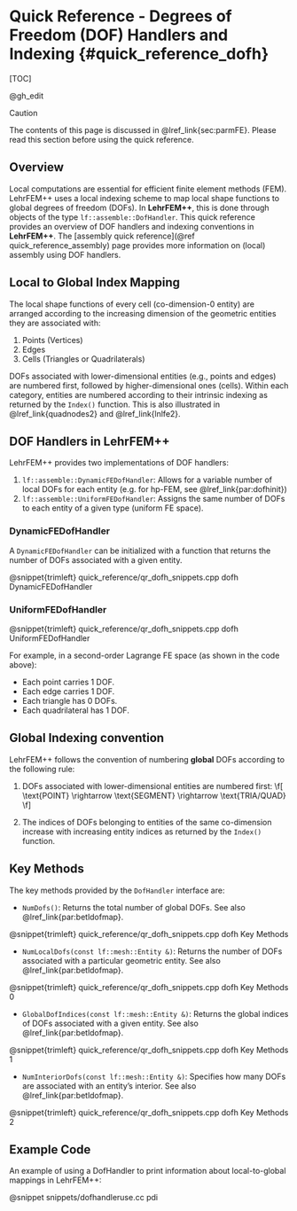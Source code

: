 # Quick Reference - Degrees of Freedom (DOF) Handlers and Indexing {#quick_reference_dofh}

[TOC]

@gh_edit

> [!caution]
> The contents of this page is discussed in @lref_link{sec:parmFE}. Please read this section before using the quick reference.
## Overview

Local computations are essential for efficient finite element methods (FEM). LehrFEM++ uses a local indexing scheme to map local shape functions to global degrees of freedom (DOFs). In **LehrFEM++**, this is done through objects of the type `lf::assemble::DofHandler`. This quick reference provides an overview of DOF handlers and indexing conventions in **LehrFEM++**. The [assembly quick reference](@ref quick_reference_assembly) page provides more information on (local) assembly using DOF handlers.
<!-- In finite element methods (FEM), handling degrees of freedom (DOFs) is critical for constructing systems of equations. DOF handlers are responsible for assigning local basis functions to global basis functions, which allows for the assembly of global matrices and vectors from element contributions. -->

## Local to Global Index Mapping

The local shape functions of every cell (co-dimension-0 entity) are arranged according to the increasing dimension of the geometric entities they are associated with:

1. Points (Vertices)
2. Edges
3. Cells (Triangles or Quadrilaterals)

DOFs associated with lower-dimensional entities (e.g., points and edges) are numbered first, followed by higher-dimensional ones (cells). Within each category, entities are numbered according to their intrinsic indexing as returned by the `Index()` function. This is also illustrated in @lref_link{quadnodes2} and @lref_link{lnlfe2}.

## DOF Handlers in LehrFEM++

LehrFEM++ provides two implementations of DOF handlers:

1. `lf::assemble::DynamicFEDofHandler`: Allows for a variable number of local DOFs for each entity (e.g. for hp-FEM, see @lref_link{par:dofhinit})
2. `lf::assemble::UniformFEDofHandler`: Assigns the same number of DOFs to each entity of a given type (uniform FE space).


### DynamicFEDofHandler

A `DynamicFEDofHandler` can be initialized with a function that returns the number of DOFs associated with a given entity.

@snippet{trimleft} quick_reference/qr_dofh_snippets.cpp dofh DynamicFEDofHandler

### UniformFEDofHandler

@snippet{trimleft} quick_reference/qr_dofh_snippets.cpp dofh UniformFEDofHandler

For example, in a second-order Lagrange FE space (as shown in the code above):

- Each point carries 1 DOF.
- Each edge carries 1 DOF.
- Each triangle has 0 DOFs.
- Each quadrilateral has 1 DOF.

## Global Indexing convention

LehrFEM++ follows the convention of numbering **global** DOFs according to the following rule:

1. DOFs associated with lower-dimensional entities are numbered first:
   \f[
    \text{POINT} \rightarrow \text{SEGMENT} \rightarrow \text{TRIA/QUAD}
   \f]

2. The indices of DOFs belonging to entities of the same co-dimension increase with increasing entity indices as returned by the `Index()` function.

## Key Methods
The key methods provided by the `DofHandler` interface are:

- `NumDofs()`: Returns the total number of global DOFs. See also @lref_link{par:betldofmap}.

@snippet{trimleft} quick_reference/qr_dofh_snippets.cpp dofh Key Methods

- `NumLocalDofs(const lf::mesh::Entity &)`: Returns the number of DOFs associated with a particular geometric entity.  See also @lref_link{par:betldofmap}.
  
@snippet{trimleft} quick_reference/qr_dofh_snippets.cpp dofh Key Methods 0
- `GlobalDofIndices(const lf::mesh::Entity &)`: Returns the global indices of DOFs associated with a given entity.  See also @lref_link{par:betldofmap}.

@snippet{trimleft} quick_reference/qr_dofh_snippets.cpp dofh Key Methods 1

- `NumInteriorDofs(const lf::mesh::Entity &)`: Specifies how many DOFs are associated with an entity’s interior.  See also @lref_link{par:betldofmap}.

@snippet{trimleft} quick_reference/qr_dofh_snippets.cpp dofh Key Methods 2

## Example Code
An example of using a DofHandler to print information about local-to-global mappings in LehrFEM++:

@snippet snippets/dofhandleruse.cc pdi
